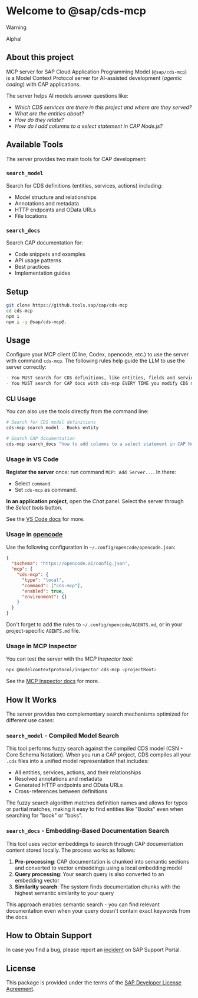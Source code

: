# Welcome to @sap/cds-mcp

> [!WARNING]
> Alpha!

## About this project

MCP server for SAP Cloud Application Programming Model (`@sap/cds-mcp`) is a Model Context Protocol server for AI-assisted development (_agentic coding_) with CAP applications.

The server helps AI models answer questions like:

- _Which CDS services are there in this project and where are they served?_
- _What are the entities about?_
- _How do they relate?_
- _How do I add columns to a select statement in CAP Node.js?_

## Available Tools

The server provides two main tools for CAP development:

### `search_model`

Search for CDS definitions (entities, services, actions) including:

- Model structure and relationships
- Annotations and metadata
- HTTP endpoints and OData URLs
- File locations

### `search_docs`

Search CAP documentation for:

- Code snippets and examples
- API usage patterns
- Best practices
- Implementation guides

## Setup

```sh
git clone https://github.tools.sap/cap/cds-mcp
cd cds-mcp
npm i
npm i -g @sap/cds-mcp@.
```

## Usage

Configure your MCP client (Cline, Codex, opencode, etc.) to use the server with command `cds-mcp`.
The following rules help guide the LLM to use the server correctly:

```markdown
- You MUST search for CDS definitions, like entities, fields and services (which include HTTP endpoints) with cds-mcp, only if it fails you MAY read \*.cds files in the project.
- You MUST search for CAP docs with cds-mcp EVERY TIME you modify CDS models or when using APIs from CAP. Do NOT propose, suggest or make any changes without first checking it.
```

### CLI Usage

You can also use the tools directly from the command line:

```sh
# Search for CDS model definitions
cds-mcp search_model . Books entity

# Search CAP documentation
cds-mcp search_docs "how to add columns to a select statement in CAP Node.js"
```

### Usage in VS Code

**Register the server** once: run command `MCP: Add Server...`.
In there:

- Select `command`.
- Set `cds-mcp` as command.

**In an application project**, open the _Chat_ panel.
Select the server through the _Select tools_ button.

See the [VS Code docs](https://code.visualstudio.com/docs/copilot/chat/mcp-servers) for more.

### Usage in [opencode](https://github.com/sst/opencode)

Use the following configuration in `~/.config/opencode/opencode.json`:

```json
{
  "$schema": "https://opencode.ai/config.json",
  "mcp": {
    "cds-mcp": {
      "type": "local",
      "command": ["cds-mcp"],
      "enabled": true,
      "environment": {}
    }
  }
}
```

Don't forget to add the rules to `~/.config/opencode/AGENTS.md`, or in your project-specific `AGENTS.md` file.

### Usage in MCP Inspector

You can test the server with the _MCP Inspector tool_:

```sh
npx @modelcontextprotocol/inspector cds-mcp <projectRoot>
```

See the [MCP Inspector docs](https://modelcontextprotocol.io/docs/tools/inspector) for more.

## How It Works

The server provides two complementary search mechanisms optimized for different use cases:

### `search_model` - Compiled Model Search

This tool performs fuzzy search against the compiled CDS model (CSN - Core Schema Notation). When you run a CAP project, CDS compiles all your `.cds` files into a unified model representation that includes:

- All entities, services, actions, and their relationships
- Resolved annotations and metadata
- Generated HTTP endpoints and OData URLs
- Cross-references between definitions

The fuzzy search algorithm matches definition names and allows for typos or partial matches, making it easy to find entities like "Books" even when searching for "book" or "boks".

### `search_docs` - Embedding-Based Documentation Search

This tool uses vector embeddings to search through CAP documentation content stored locally. The process works as follows:

1. **Pre-processing**: CAP documentation is chunked into semantic sections and converted to vector embeddings using a local embedding model
2. **Query processing**: Your search query is also converted to an embedding vector
3. **Similarity search**: The system finds documentation chunks with the highest semantic similarity to your query

This approach enables semantic search - you can find relevant documentation even when your query doesn't contain exact keywords from the docs.

## How to Obtain Support

In case you find a bug, please report an [incident](https://cap.cloud.sap/docs/resources/#support-channels) on SAP Support Portal.

## License

This package is provided under the terms of the [SAP Developer License Agreement](https://cap.cloud.sap/resources/license/developer-license-3_2_CAP.txt).
